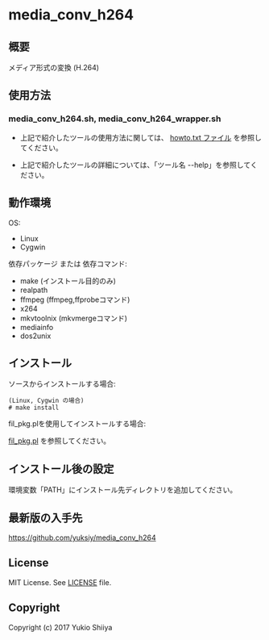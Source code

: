 # media_conv_h264

## 概要

メディア形式の変換 (H.264)

## 使用方法

### media_conv_h264.sh, media_conv_h264_wrapper.sh

* 上記で紹介したツールの使用方法に関しては、
  [howto.txt ファイル](https://github.com/yuksiy/media_conv_h264/blob/master/howto.txt)
  を参照してください。

* 上記で紹介したツールの詳細については、「ツール名 --help」を参照してください。

## 動作環境

OS:

* Linux
* Cygwin

依存パッケージ または 依存コマンド:

* make (インストール目的のみ)
* realpath
* ffmpeg (ffmpeg,ffprobeコマンド)
* x264
* mkvtoolnix (mkvmergeコマンド)
* mediainfo
* dos2unix

## インストール

ソースからインストールする場合:

    (Linux, Cygwin の場合)
    # make install

fil_pkg.plを使用してインストールする場合:

[fil_pkg.pl](https://github.com/yuksiy/fil_tools_pl/blob/master/README.md#fil_pkgpl) を参照してください。

## インストール後の設定

環境変数「PATH」にインストール先ディレクトリを追加してください。

## 最新版の入手先

<https://github.com/yuksiy/media_conv_h264>

## License

MIT License. See [LICENSE](https://github.com/yuksiy/media_conv_h264/blob/master/LICENSE) file.

## Copyright

Copyright (c) 2017 Yukio Shiiya
